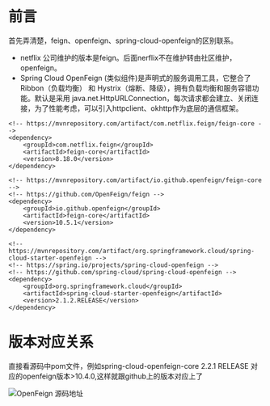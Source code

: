 # 前言
首先弄清楚，feign、openfeign、spring-cloud-openfeign的区别联系。
* netflix 公司维护的版本是feign。后面nerflix不在维护转由社区维护，openfeign。  
* Spring Cloud OpenFeign (类似组件)是声明式的服务调用工具，它整合了 Ribbon（负载均衡） 和 Hystrix（熔断、降级），拥有负载均衡和服务容错功能。默认是采用 
java.net.HttpURLConnection，每次请求都会建立、关闭连接，为了性能考虑，可以引入httpclient、okhttp作为底层的通信框架。

```
<!-- https://mvnrepository.com/artifact/com.netflix.feign/feign-core -->
<dependency>
    <groupId>com.netflix.feign</groupId>
    <artifactId>feign-core</artifactId>
    <version>8.18.0</version>
</dependency>

<!-- https://mvnrepository.com/artifact/io.github.openfeign/feign-core -->
<!-- https://github.com/OpenFeign/feign -->
<dependency>
    <groupId>io.github.openfeign</groupId>
    <artifactId>feign-core</artifactId>
    <version>10.5.1</version>
</dependency>

<!-- https://mvnrepository.com/artifact/org.springframework.cloud/spring-cloud-starter-openfeign -->
<!-- https://spring.io/projects/spring-cloud-openfeign -->
<!-- https://github.com/spring-cloud/spring-cloud-openfeign -->
<dependency>
    <groupId>org.springframework.cloud</groupId>
    <artifactId>spring-cloud-starter-openfeign</artifactId>
    <version>2.1.2.RELEASE</version>
</dependency>
```

# 版本对应关系
直接看源码中pom文件，例如spring-cloud-openfeign-core 2.2.1 RELEASE 对应的openfeign版本>10.4.0,这样就跟github上的版本对应上了

![OpenFeign 源码地址](https://github.com/OpenFeign/feign)
